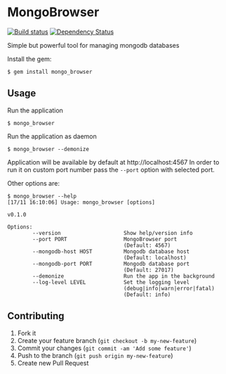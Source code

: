 # MongoBrowser

[![Build status](https://secure.travis-ci.org/lucassus/mongo_browser.png)](http://travis-ci.org/lucassus/mongo_browser)
[![Dependency Status](https://gemnasium.com/lucassus/mongo_browser.png)](http://gemnasium.com/lucassus/mongo_browser)

Simple but powerful tool for managing mongodb databases

Install the gem:

    $ gem install mongo_browser

## Usage

Run the application

    $ mongo_browser

Run the application as daemon

    $ mongo_browser --demonize

Application will be available by default at http://localhost:4567
In order to run it on custom port number pass the `--port` option with selected port.

Other options are:

    $ mongo_browser --help
    [17/11 16:10:06] Usage: mongo_browser [options]

    v0.1.0

    Options:
            --version                    Show help/version info
            --port PORT                  MongoBrowser port
                                         (Default: 4567)
            --mongodb-host HOST          Mongodb database host
                                         (Default: localhost)
            --mongodb-port PORT          Mongodb database port
                                         (Default: 27017)
            --demonize                   Run the app in the background
            --log-level LEVEL            Set the logging level
                                         (debug|info|warn|error|fatal)
                                         (Default: info)

## Contributing

1. Fork it
2. Create your feature branch (`git checkout -b my-new-feature`)
3. Commit your changes (`git commit -am 'Add some feature'`)
4. Push to the branch (`git push origin my-new-feature`)
5. Create new Pull Request
